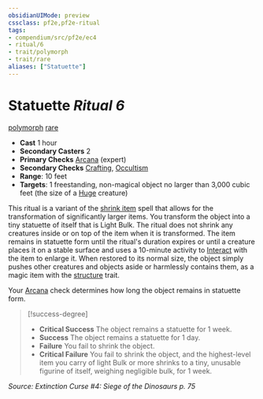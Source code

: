 ```yaml
---
obsidianUIMode: preview
cssclass: pf2e,pf2e-ritual
tags:
- compendium/src/pf2e/ec4
- ritual/6
- trait/polymorph
- trait/rare
aliases: ["Statuette"]
---
```

# Statuette *Ritual 6*  
[polymorph](rules/traits/polymorph.md "Polymorph Effect Trait")  [rare](rules/traits/rare.md "Rare Rarity Trait")  

- **Cast** 1 hour
- **Secondary Casters** 2
- **Primary Checks** [Arcana](compendium/skills.md#Arcana) (expert)
- **Secondary Checks** [Crafting](compendium/skills.md#Crafting), [Occultism](compendium/skills.md#Occultism)
- **Range**: 10 feet
- **Targets**: 1 freestanding, non-magical object no larger than 3,000 cubic feet (the size of a [Huge](rules/traits/huge-b1.md "Huge Size Trait") creature)

This ritual is a variant of the [shrink item](compendium/spells/shrink-item.md) spell that allows for the transformation of significantly larger items. You transform the object into a tiny statuette of itself that is Light Bulk. The ritual does not shrink any creatures inside or on top of the item when it is transformed. The item remains in statuette form until the ritual's duration expires or until a creature places it on a stable surface and uses a 10-minute activity to [Interact](rules/actions/interact.md) with the item to enlarge it. When restored to its normal size, the object simply pushes other creatures and objects aside or harmlessly contains them, as a magic item with the [structure](rules/traits/structure.md "Structure General Trait") trait.

Your [Arcana](compendium/skills.md#Arcana) check determines how long the object remains in statuette form.

> [!success-degree] 
> - **Critical Success** The object remains a statuette for 1 week.
> - **Success** The object remains a statuette for 1 day.
> - **Failure** You fail to shrink the object.
> - **Critical Failure** You fail to shrink the object, and the highest-level item you carry of light Bulk or more shrinks to a tiny, unusable figurine of itself, weighing negligible bulk, for 1 week.

*Source: Extinction Curse #4: Siege of the Dinosaurs p. 75*